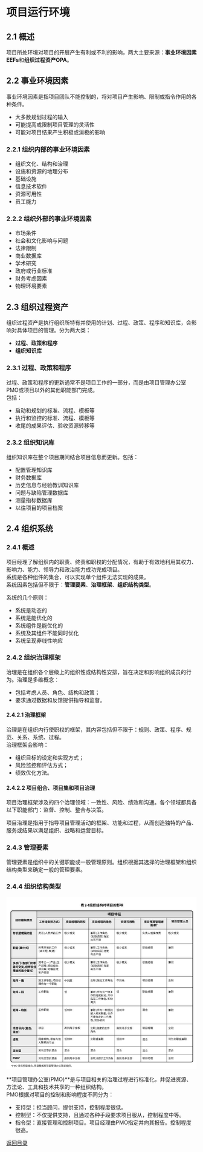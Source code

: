 # 项目运行环境

## 2.1 概述
项目所处环境对项目的开展产生有利或不利的影响，两大主要来源：**事业环境因素EEFs**和**组织过程资产OPA**。  

## 2.2 事业环境因素
事业环境因素是指项目团队不能控制的，将对项目产生影响、限制或指令作用的各种条件。 
+ 大多数规划过程的输入
+ 可能提高或限制项目管理的灵活性
+ 可能对项目结果产生积极或消极的影响  
 
### 2.2.1 组织内部的事业环境因素
+ 组织文化、结构和治理
+ 设施和资源的地理分布
+ 基础设施
+ 信息技术软件
+ 资源可用性
+ 员工能力

### 2.2.2 组织外部的事业环境因素
+ 市场条件
+ 社会和文化影响与问题
+ 法律限制
+ 商业数据库
+ 学术研究
+ 政府或行业标准
+ 财务考虑因素
+ 物理环境要素

## 2.3 组织过程资产
组织过程资产是执行组织所特有并使用的计划、过程、政策、程序和知识库，会影响对具体项目的管理。分为两大类：
+ **过程、政策和程序**  
+ **组织知识库**  

### 2.3.1 过程、政策和程序
过程、政策和程序的更新通常不是项目工作的一部分，而是由项目管理办公室PMO或项目以外的其他职能部门完成。  
包括： 
+ 启动和规划的标准、流程、模板等
+ 执行和监控的标准、流程、模板等
+ 收尾的成果评估、验收资源转移等  

### 2.3.2 组织知识库
组织知识库在整个项目期间结合项目信息而更新。包括：  
+ 配置管理知识库
+ 财务数据库
+ 历史信息与经验教训知识库
+ 问题与缺陷管理数据库
+ 测量指标数据库
+ 以往项目的项目档案

## 2.4 组织系统
### 2.4.1 概述
项目经理了解组织内的职责、终责和职权的分配情况，有助于有效地利用其权力、影响力、能力、领导力和政治能力成功完成项目。  
系统是各种组件的集合，可以实现单个组件无法实现的成果。  
系统因素包括但不限于：**管理要素**、**治理框架**、**组织结构类型**。  

系统的几个原则：
+ 系统是动态的
+ 系统是能优化的
+ 系统组件是能优化的
+ 系统及其组件不能同时优化
+ 系统呈现非线性响应

### 2.4.2 组织治理框架
治理是在组织各个层级上的组织性或结构性安排，旨在决定和影响组织成员的行为。治理是多维概念：
+ 包括考虑人员、角色、结构和政策；
+ 要求通过数据和反馈提供指导和监督。  

#### 2.4.2.1 治理框架
治理是在组织内行使职权的框架，其内容包括但不限于：规则、政策、程序、规范、关系、系统、过程。  
治理框架会影响：  
+ 组织目标的设定和实现方式；
+ 风险监控和评估方式；
+ 绩效优化方法。  

#### 2.4.2.2 项目组合、项目集和项目治理
项目治理框架涉及的四个治理领域：一致性、风险、绩效和沟通。各个领域都具备以下职能部门：监督、控制、整合与决策。  

项目治理是指用于指导项目管理活动的框架、功能和过程，从而创造独特的产品、服务或结果以满足组织、战略和运营目标。  

### 2.4.3 管理要素
管理要素是组织中的关键职能或一般管理原则。组织根据其选择的治理框架和组织结构类型来确定一般的管理要素。  

### 2.4.4 组织结构类型

![组织结构对项目的影响](../../static/Part.1/02/组织结构对项目的影响.JPG)

**项目管理办公室(PMO)**是与项目相关的治理过程进行标准化，并促进资源、方法论、工具和技术共享的一种组织结构。  
PMO根据对项目的控制和影响程度不同分为：  
+ 支持型：担当顾问，提供支持，控制程度很低。  
+ 控制型：不仅提供支持，且通过各种手段要求项目服从，控制程度中等。
+ 指令型：直接管理和控制项目。项目经理由PMO指定并向其报告。控制程度很高。  

[返回目录](../../00.目录.md)